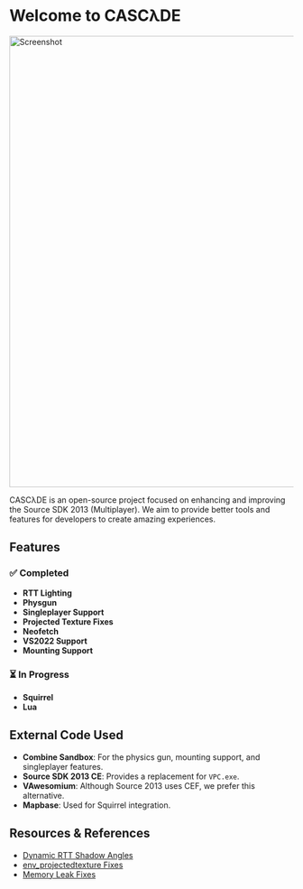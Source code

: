 # Welcome to CASCλDE
<img src="https://github.com/user-attachments/assets/cbbdf61f-2f9d-4f9b-8663-a1bc3fda3fba" alt="Screenshot" width="800" length="800"/>

CASCλDE is an open-source project focused on enhancing and improving the Source SDK 2013 (Multiplayer). We aim to provide better tools and features for developers to create amazing experiences.

## Features

### ✅ Completed
- **RTT Lighting**
- **Physgun**
- **Singleplayer Support**
- **Projected Texture Fixes**
- **Neofetch**
- **VS2022 Support**
- **Mounting Support**

### ⏳ In Progress
- **Squirrel**
- **Lua**


## External Code Used
- **Combine Sandbox**: For the physics gun, mounting support, and singleplayer features.
- **Source SDK 2013 CE**: Provides a replacement for `VPC.exe`.
- **VAwesomium**: Although Source 2013 uses CEF, we prefer this alternative.
- **Mapbase**: Used for Squirrel integration.

## Resources & References
- [Dynamic RTT Shadow Angles](https://developer.valvesoftware.com/wiki/Dynamic_RTT_shadow_angles_in_Source_2007)
- [env_projectedtexture Fixes](https://developer.valvesoftware.com/wiki/Env_projectedtexture/fixes)
- [Memory Leak Fixes](https://developer.valvesoftware.com/wiki/Memory_Leak_Fixes)
